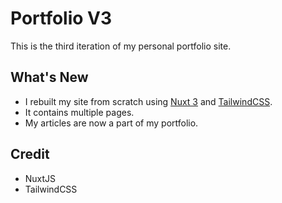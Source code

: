 # Portfolio V3

This is the third iteration of my personal portfolio site.

## What's New

- I rebuilt my site from scratch using [Nuxt 3](https://nuxt.com/) and [TailwindCSS](https://tailwindcss.com/).
- It contains multiple pages.
- My articles are now a part of my portfolio.

## Credit

- NuxtJS
- TailwindCSS
